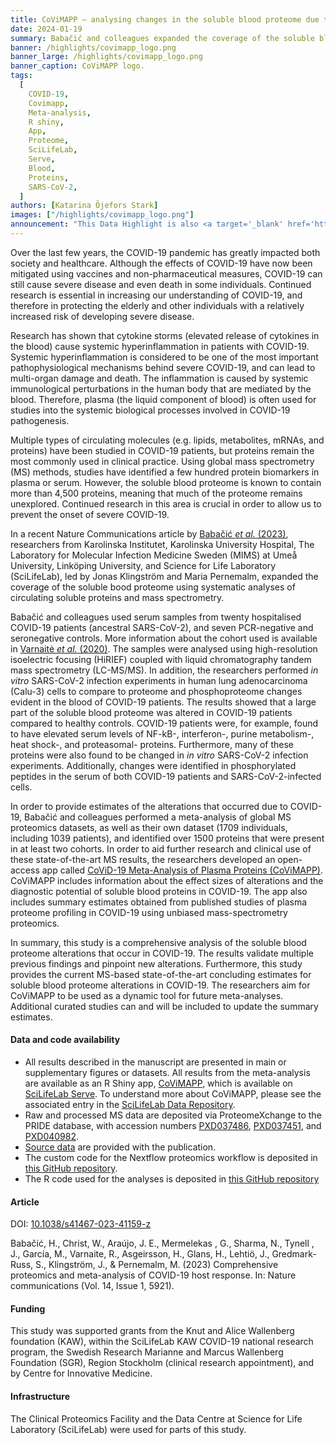 ```yaml
---
title: CoViMAPP – analysing changes in the soluble blood proteome due to COVID-19
date: 2024-01-19
summary: Babačić and colleagues expanded the coverage of the soluble blood proteome using mass spectrometry. In order to support further research in this area, their results have been added to an open-access app.
banner: /highlights/covimapp_logo.png
banner_large: /highlights/covimapp_logo.png
banner_caption: CoViMAPP logo.
tags:
  [
    COVID-19,
    Covimapp,
    Meta-analysis,
    R shiny,
    App,
    Proteome,
    SciLifeLab,
    Serve,
    Blood,
    Proteins,
    SARS-CoV-2,
  ]
authors: [Katarina Öjefors Stark]
images: ["/highlights/covimapp_logo.png"]
announcement: "This Data Highlight is also <a target='_blank' href='https://pathogens.se/highlights/covimapp/'>published on the Swedish Pathogens Portal</a>."
---
```


Over the last few years, the COVID-19 pandemic has greatly impacted both society and healthcare. Although the effects of COVID-19 have now been mitigated using vaccines and non-pharmaceutical measures, COVID-19 can still cause severe disease and even death in some individuals. Continued research is essential in increasing our understanding of COVID-19, and therefore in protecting the elderly and other individuals with a relatively increased risk of developing severe disease.

Research has shown that cytokine storms (elevated release of cytokines in the blood) cause systemic hyperinflammation in patients with COVID-19. Systemic hyperinflammation is considered to be one of the most important pathophysiological mechanisms behind severe COVID-19, and can lead to multi-organ damage and death. The inflammation is caused by systemic immunological perturbations in the human body that are mediated by the blood. Therefore, plasma (the liquid component of blood) is often used for studies into the systemic biological processes involved in COVID-19 pathogenesis.

Multiple types of circulating molecules (e.g. lipids, metabolites, mRNAs, and proteins) have been studied in COVID-19 patients, but proteins remain the most commonly used in clinical practice. Using global mass spectrometry (MS) methods, studies have identified a few hundred protein biomarkers in plasma or serum. However, the soluble blood proteome is known to contain more than 4,500 proteins, meaning that much of the proteome remains unexplored. Continued research in this area is crucial in order to allow us to prevent the onset of severe COVID-19.

In a recent Nature Communications article by [Babačić _et al._ (2023)](https://doi.org/10.1038/s41467-023-41159-z), researchers from Karolinska Institutet, Karolinska University Hospital, The Laboratory for Molecular Infection Medicine Sweden (MIMS) at Umeå University, Linköping University, and Science for Life Laboratory (SciLifeLab), led by Jonas Klingström and Maria Pernemalm, expanded the coverage of the soluble bood proteome using systematic analyses of circulating soluble proteins and mass spectrometry.

Babačić and colleagues used serum samples from twenty hospitalised COVID-19 patients (ancestral SARS-CoV-2), and seven PCR-negative and seronegative controls. More information about the cohort used is available in [Varnaitė _et al._ (2020)](https://doi.org/10.4049/jimmunol.2000717). The samples were analysed using high-resolution isoelectric focusing (HiRIEF) coupled with liquid chromatography tandem mass spectrometry (LC-MS/MS). In addition, the researchers performed _in vitro_ SARS-CoV-2 infection experiments in human lung adenocarcinoma (Calu-3) cells to compare to proteome and phosphoproteome changes evident in the blood of COVID-19 patients. The results showed that a large part of the soluble blood proteome was altered in COVID-19 patients compared to healthy controls. COVID-19 patients were, for example, found to have elevated serum levels of NF-kB-, interferon-, purine metabolism-, heat shock-, and proteasomal- proteins. Furthermore, many of these proteins were also found to be changed in _in vitro_ SARS-CoV-2 infection experiments. Additionally, changes were identified in phosphorylated peptides in the serum of both COVID-19 patients and SARS-CoV-2-infected cells.

In order to provide estimates of the alterations that occurred due to COVID-19, Babačić and colleagues performed a meta-analysis of global MS proteomics datasets, as well as their own dataset (1709 individuals, including 1039 patients), and identified over 1500 proteins that were present in at least two cohorts. In order to aid further research and clinical use of these state-of-the-art MS results, the researchers developed an open-access app called [CoViD-19 Meta-Analysis of Plasma Proteins (CoViMAPP)](https://covimapp.serve.scilifelab.se). CoViMAPP includes information about the effect sizes of alterations and the diagnostic potential of soluble blood proteins in COVID-19. The app also includes summary estimates obtained from published studies of plasma proteome profiling in COVID-19 using unbiased mass-spectrometry proteomics.

In summary, this study is a comprehensive analysis of the soluble blood proteome alterations that occur in COVID-19. The results validate multiple previous findings and pinpoint new alterations. Furthermore, this study provides the current MS-based state-of-the-art concluding estimates for soluble blood proteome alterations in COVID-19. The researchers aim for CoViMAPP to be used as a dynamic tool for future meta-analyses. Additional curated studies can and will be included to update the summary estimates.

#### Data and code availability

- All results described in the manuscript are presented in main or supplementary figures or datasets. All results from the meta-analysis are available as an R Shiny app, [CoViMAPP](https://covimapp.serve.scilifelab.se), which is available on [SciLifeLab Serve](https://serve.scilifelab.se/apps/). To understand more about CoViMAPP, please see the associated entry in the [SciLifeLab Data Repository](https://doi.org/10.17044/scilifelab.22293148).
- Raw and processed MS data are deposited via ProteomeXchange to the PRIDE database, with accession numbers [PXD037486](https://proteomecentral.proteomexchange.org/cgi/GetDataset?ID=PXD037486), [PXD037451](https://proteomecentral.proteomexchange.org/cgi/GetDataset?ID=PXD037451), and [PXD040982](https://proteomecentral.proteomexchange.org/cgi/GetDataset?ID=PXD040982).
- [Source data](https://www.ncbi.nlm.nih.gov/pmc/articles/PMC10516886/bin/41467_2023_41159_MOESM20_ESM.zip) are provided with the publication.
- The custom code for the Nextflow proteomics workflow is deposited in [this GitHub repository](https://github.com/lehtiolab/ddamsproteomics).
- The R code used for the analyses is deposited in [this GitHub repository](https://github.com/harbab/covid19proteomics)

#### Article

DOI: [10.1038/s41467-023-41159-z](https://doi.org/10.1038/s41467-023-41159-z)

Babačić, H., Christ, W., Araújo, J. E., Mermelekas , G., Sharma, N., Tynell , J., García, M., Varnaite, R., Asgeirsson, H., Glans, H., Lehtiö, J., Gredmark-Russ, S., Klingström, J., & Pernemalm, M. (2023) Comprehensive proteomics and meta-analysis of COVID-19 host response. In: Nature communications (Vol. 14, Issue 1, 5921).

#### Funding

This study was supported grants from the Knut and Alice Wallenberg foundation (KAW), within the SciLifeLab KAW COVID-19 national research program, the Swedish Research Marianne and Marcus Wallenberg Foundation (SGR), Region Stockholm (clinical research appointment), and by Centre for Innovative Medicine.

#### Infrastructure

The Clinical Proteomics Facility and the Data Centre at Science for Life Laboratory (SciLifeLab) were used for parts of this study.
